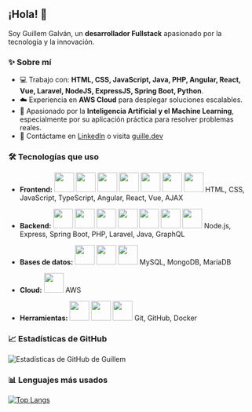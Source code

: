 ## ¡Hola! 👋

Soy Guillem Galván, un **desarrollador Fullstack** apasionado por la tecnología y la innovación.

### ✨ Sobre mí

* 💻 Trabajo con: **HTML, CSS, JavaScript, Java, PHP, Angular, React, Vue, Laravel, NodeJS, ExpressJS, Spring Boot, Python**.
* ☁️ Experiencia en **AWS Cloud** para desplegar soluciones escalables.
* 🌱 Apasionado por la **Inteligencia Artificial y el Machine Learning**, especialmente por su aplicación práctica para resolver problemas reales.
* 📧 Contáctame en [LinkedIn](https://www.linkedin.com/in/guillemgalvan/) o visita [guille.dev](https://guille.dev)

### 🛠️ Tecnologías que uso

* **Frontend:** <img src="https://cdn.jsdelivr.net/gh/tandpfun/skill-icons/icons/HTML.svg" width="40"/> <img src="https://cdn.jsdelivr.net/gh/tandpfun/skill-icons/icons/CSS.svg" width="40"/> <img src="https://cdn.jsdelivr.net/gh/tandpfun/skill-icons/icons/JavaScript.svg" width="40"/> <img src="https://cdn.jsdelivr.net/gh/tandpfun/skill-icons/icons/TypeScript.svg" width="40"/> <img src="https://cdn.jsdelivr.net/gh/tandpfun/skill-icons/icons/Angular.svg" width="40"/> <img src="https://cdn.jsdelivr.net/gh/tandpfun/skill-icons/icons/React.svg" width="40"/> <img src="https://cdn.jsdelivr.net/gh/tandpfun/skill-icons/icons/VueJS.svg" width="40"/>
  HTML, CSS, JavaScript, TypeScript, Angular, React, Vue, AJAX

* **Backend:** <img src="https://cdn.jsdelivr.net/gh/tandpfun/skill-icons/icons/NodeJS.svg" width="40"/> <img src="https://cdn.jsdelivr.net/gh/tandpfun/skill-icons/icons/ExpressJS-Dark.svg" width="40"/> <img src="https://cdn.jsdelivr.net/gh/tandpfun/skill-icons/icons/Spring.svg" width="40"/> <img src="https://cdn.jsdelivr.net/gh/tandpfun/skill-icons/icons/PHP-Dark.svg" width="40"/> <img src="https://cdn.jsdelivr.net/gh/tandpfun/skill-icons/icons/Laravel-Dark.svg" width="40"/> <img src="https://cdn.jsdelivr.net/gh/tandpfun/skill-icons/icons/Java-Dark.svg" width="40"/> <img src="https://cdn.jsdelivr.net/gh/tandpfun/skill-icons/icons/GraphQL.svg" width="40"/>
  Node.js, Express, Spring Boot, PHP, Laravel, Java, GraphQL

* **Bases de datos:** <img src="https://cdn.jsdelivr.net/gh/tandpfun/skill-icons/icons/MySQL-Dark.svg" width="40"/> <img src="https://cdn.jsdelivr.net/gh/tandpfun/skill-icons/icons/MongoDB.svg" width="40"/> <img src="https://cdn.jsdelivr.net/gh/tandpfun/skill-icons/icons/MariaDB-Dark.svg" width="40"/>
  MySQL, MongoDB, MariaDB

* **Cloud:** <img src="https://cdn.jsdelivr.net/gh/tandpfun/skill-icons/icons/AWS-Dark.svg" width="40"/>
  AWS

* **Herramientas:** <img src="https://cdn.jsdelivr.net/gh/tandpfun/skill-icons/icons/Git.svg" width="40"/> <img src="https://cdn.jsdelivr.net/gh/tandpfun/skill-icons/icons/Github-Dark.svg" width="40"/> <img src="https://cdn.jsdelivr.net/gh/tandpfun/skill-icons/icons/Docker.svg" width="40"/>
  Git, GitHub, Docker

### 📈 Estadísticas de GitHub

![Estadísticas de GitHub de Guillem](https://github-readme-stats.vercel.app/api?username=GuillemGalvan\&show_icons=true\&theme=github_dark)

### 📊 Lenguajes más usados

[![Top Langs](https://github-readme-stats.vercel.app/api/top-langs/?username=GuillemGalvan\&layout=compact\&theme=github_dark)](https://github.com/anuraghazra/github-readme-stats)

